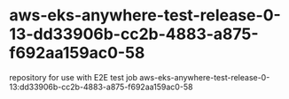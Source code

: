 # aws-eks-anywhere-test-release-0-13-dd33906b-cc2b-4883-a875-f692aa159ac0-58
repository for use with E2E test job aws-eks-anywhere-test-release-0-13:dd33906b-cc2b-4883-a875-f692aa159ac0-58
